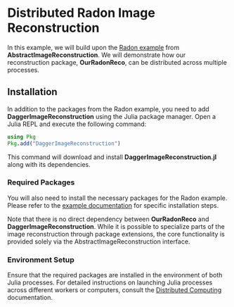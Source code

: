 # Distributed Radon Image Reconstruction

In this example, we will build upon the [Radon example](https://juliaimagerecon.github.io/AbstractImageReconstruction.jl/dev/example_intro/) from **AbstractImageReconstruction**. We will demonstrate how our reconstruction package, **OurRadonReco**, can be distributed across multiple processes.

## Installation

In addition to the packages from the Radon example, you need to add **DaggerImageReconstruction** using the Julia package manager. Open a Julia REPL and execute the following command:

```julia
using Pkg
Pkg.add("DaggerImageReconstruction")
```
This command will download and install **DaggerImageReconstruction.jl** along with its dependencies.

### Required Packages

You will also need to install the necessary packages for the Radon example. Please refer to the [example documentation](https://juliaimagerecon.github.io/AbstractImageReconstruction.jl/dev/example_intro/) for specific installation steps.

Note that there is no direct dependency between **OurRadonReco** and **DaggerImageReconstruction**. While it is possible to specialize parts of the image reconstruction through package extensions, the core functionality is provided solely via the AbstractImageReconstruction interface.

### Environment Setup

Ensure that the required packages are installed in the environment of both Julia processes. For detailed instructions on launching Julia processes across different workers or computers, consult the [Distributed Computing](https://docs.julialang.org/en/v1/stdlib/Distributed/) documentation.
